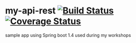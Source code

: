 # my-api-rest [![Build Status](https://travis-ci.org/jfcorugedo/my-api-rest.svg?branch=master)](https://travis-ci.org/jfcorugedo/my-api-rest) [![Coverage Status](https://coveralls.io/repos/github/jfcorugedo/my-api-rest/badge.svg?branch=master)](https://coveralls.io/github/jfcorugedo/my-api-rest?branch=master)
sample app using Spring boot 1.4 used during my workshops

